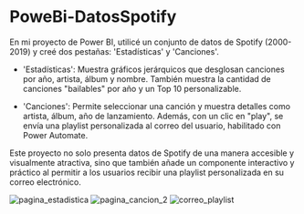 # PoweBi-DatosSpotify

En mi proyecto de Power BI, utilicé un conjunto de datos de Spotify (2000-2019) y creé dos pestañas: 'Estadísticas' y 'Canciones'.

- 'Estadísticas': Muestra gráficos jerárquicos que desglosan canciones por año, artista, álbum y nombre. También muestra la cantidad de canciones "bailables" por año y un Top 10 personalizable.

- 'Canciones': Permite seleccionar una canción y muestra detalles como artista, álbum, año de lanzamiento. Además, con un clic en "play", se envía una playlist personalizada al correo del usuario, habilitado con Power Automate.

Este proyecto no solo presenta datos de Spotify de una manera accesible y visualmente atractiva, sino que también añade un componente interactivo y práctico al permitir a los usuarios recibir una playlist personalizada en su correo electrónico.


![pagina_estadistica](https://github.com/ClauRozasG/PoweBi-DatosSpotify/assets/89096127/fa427066-1aba-4375-901b-87c9e94dd88e)
![pagina_cancion_2](https://github.com/ClauRozasG/PoweBi-DatosSpotify/assets/89096127/782204c3-549e-4003-9d8c-63e364ba568b)
![correo_playlist](https://github.com/ClauRozasG/PoweBi-DatosSpotify/assets/89096127/0913cfb6-a659-4a42-9307-36e0f3d76f26)
